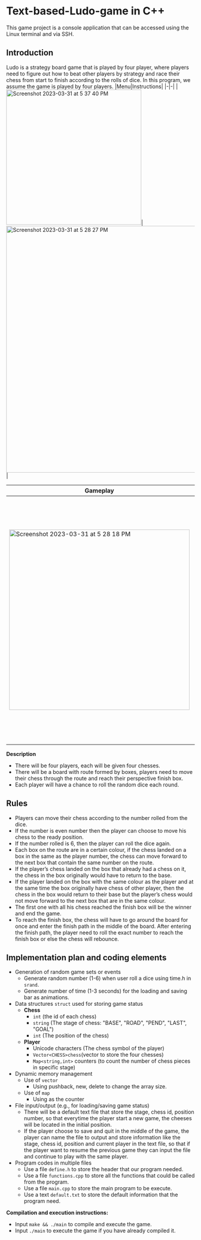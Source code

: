 # Text-based-Ludo-game in C++
This game project is a console application that can be accessed using the Linux terminal and via SSH.

## Introduction
Ludo is a strategy board game that is played by four player, where players need to figure out how to beat other players by strategy and race their chess from start to finish according to the rolls of dice. In this program, we assume the game is played by four players.
|Menu|Instructions|
|-|-|
|<img width="361" alt="Screenshot 2023-03-31 at 5 37 40 PM" src="https://user-images.githubusercontent.com/99870855/229084647-8c1aeb13-9e55-420a-a505-bc8fcfcd00ee.png">|<img width="659" alt="Screenshot 2023-03-31 at 5 28 27 PM" src="https://user-images.githubusercontent.com/99870855/229084411-cb6b72a7-c674-44f7-87e1-b6a872175b39.png">|

|Gameplay|Score Board|
|-|-|
|<img width="482" alt="Screenshot 2023-03-31 at 5 28 18 PM" src="https://user-images.githubusercontent.com/99870855/229083618-34a474bc-fcbf-40d8-8813-c192801ca296.png">|<img width="657" alt="Screenshot 2023-03-31 at 5 27 53 PM" src="https://user-images.githubusercontent.com/99870855/229084069-2992e6f9-a2d2-4e82-bcad-3e6408043101.png">|


**Description** 
* There will be four players, each will be given four chesses.
* There will be a board with route formed by boxes, players need to move their chess through the route and reach their perspective finish box.
* Each player will have a chance to roll the random dice each round.

## Rules
* Players can move their chess according to the number rolled from the dice.
* If the number is even number then the player can choose to move his chess to the ready position.
* If the number rolled is 6, then the player can roll the dice again. 
* Each box on the route are in a certain colour, if the chess landed on a box in the same as the player number, the chess can move forward to the next box that contain the same number on the route.
* If the player’s chess landed on the box that already had a chess on it, the chess in the box originally would have to return to the base.
* If the player landed on the box with the same colour as the player and at the same time the box originally have chess of other player, then the chess in the box would return to their base but the player’s chess would not move forward to the next box that are in the same colour.
* The first one with all his chess reached the finish box will be the winner and end the game.
* To reach the finish box, the chess will have to go around the board for once and enter the finish path in the middle of the board. After entering the finish path, the player need to roll the exact number to reach the finish box or else the chess will rebounce.

## Implementation plan and coding elements
* Generation of random game sets or events
    - Generate random number (1-6) when user roll a dice using time.h in `srand`.
    - Generate number of time (1-3 seconds) for the loading and saving bar as animations.
* Data structures `struct` used for storing game status
    - **Chess**
        - `int` (the id of each chess)
        - `string` (The stage of chess: "BASE", "ROAD", "PEND", "LAST", "GOAL")
        - `int` (The position of the chess)
    - **Player**
        - Unicode characters (The chess symbol of the player)
        - `Vector<CHESS>chess`(vector to store the four chesses)
        - `Map<string,int>` counters (to count the number of chess pieces in specific stage)
* Dynamic memory management
    - Use of `vector`
        - Using pushback, new, delete to change the array size.
    - Use of `map`
        - Using as the counter
* File input/output (e.g., for loading/saving game status)
    - There will be a default text file that store the stage, chess id, position number, so that everytime the player start a new game, the cheeses will be located in the initial position.
    - If the player choose to save and quit in the middle of the game, the player can name the file to output and store information like the stage, chess id, position and current player in the text file, so that if the player want to resume the previous game they can input the file and continue to play with the same player.
* Program codes in multiple files
    - Use a file `define.h` to store the header that our program needed.
    - Use a file `functions.cpp` to store all the functions that could be called from the program.
    - Use a file `main.cpp` to store the main program to be execute.
    - Use a text `default.txt` to store the default information that the program need.
    
**Compilation and execution instructions:**<br>
- Input `make && ./main` to compile and execute the game.
- Input `./main` to execute the game if you have already compiled it.
